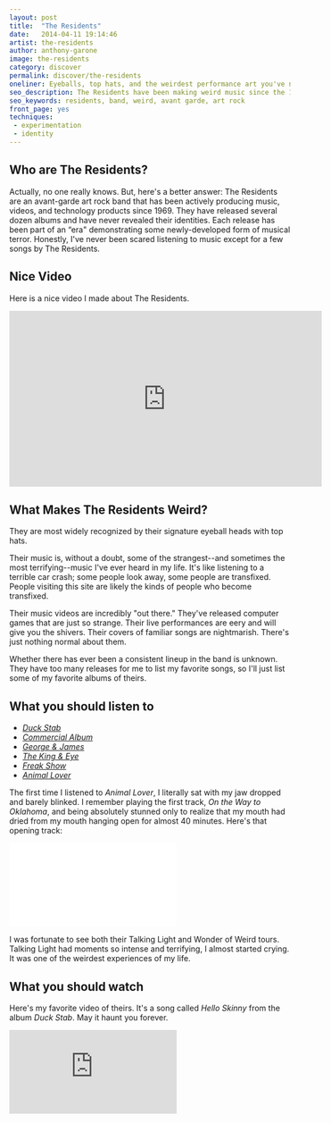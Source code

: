 ```yaml
---
layout: post
title:  "The Residents"
date:   2014-04-11 19:14:46
artist: the-residents
author: anthony-garone
image: the-residents
category: discover
permalink: discover/the-residents
oneliner: Eyeballs, top hats, and the weirdest performance art you've never heard.
seo_description: The Residents have been making weird music since the 1960s and continue to terrify listeners to this day.
seo_keywords: residents, band, weird, avant garde, art rock
front_page: yes
techniques:
 - experimentation
 - identity
---
```

## Who are The Residents?

Actually, no one really knows. But, here's a better answer: The Residents are an avant-garde art rock band that has been actively producing music, videos, and technology products since 1969. They have released several dozen albums and have never revealed their identities. Each release has been part of an “era" demonstrating some newly-developed form of musical terror. Honestly, I've never been scared listening to music except for a few songs by The Residents.

## Nice Video

Here is a nice video I made about The Residents.

<div class="video-wrapper">
<iframe width="560" height="315" src="https://www.youtube.com/embed/pJz_ei_Ns20?rel=0" frameborder="0" allowfullscreen></iframe>
</div>

## What Makes The Residents Weird?

They are most widely recognized by their signature eyeball heads with top hats.

Their music is, without a doubt, some of the strangest--and sometimes the most terrifying--music I've ever heard in my life. It's like listening to a terrible car crash; some people look away, some people are transfixed. People visiting this site are likely the kinds of people who become transfixed.

Their music videos are incredibly "out there." They've released computer games that are just so strange. Their live performances are eery and will give you the shivers. Their covers of familiar songs are nightmarish. There's just nothing normal about them.

Whether there has ever been a consistent lineup in the band is unknown. They have too many releases for me to list my favorite songs, so I'll just list some of my favorite albums of theirs.

## What you should listen to

- *[Duck Stab](http://en.wikipedia.org/wiki/Duck_Stab/Buster_%26_Glen)*
- *[Commercial Album](http://en.wikipedia.org/wiki/Commercial_Album)*
- *[George &amp; James](http://en.wikipedia.org/wiki/George_%26_James)*
- *[The King &amp; Eye](http://en.wikipedia.org/wiki/The_King_%26_Eye)*
- *[Freak Show](http://en.wikipedia.org/wiki/Freak_Show/Freak_Show_Soundtrack)*
- *[Animal Lover](http://en.wikipedia.org/wiki/Animal_Lover)*

The first time I listened to *Animal Lover*, I literally sat with my jaw dropped and barely blinked. I remember playing the first track, *On the Way to Oklahoma*, and being absolutely stunned only to realize that my mouth had dried from my mouth hanging open for almost 40 minutes. Here's that opening track:

<div class="video-wrapper">
<iframe src="//www.youtube.com/embed/-9LsCc2XgJw" frameborder="0" allowfullscreen=""></iframe>
</div>

I was fortunate to see both their Talking Light and Wonder of Weird tours. Talking Light had moments so intense and terrifying, I almost started crying. It was one of the weirdest experiences of my life.

## What you should watch

Here's my favorite video of theirs. It's a song called *Hello Skinny* from the album *Duck Stab*. May it haunt you forever.

<div class="video-wrapper">
<iframe class="youtube-player" type="text/html" src="http://www.youtube.com/embed/AvJiyOPmsJs" allowfullscreen="" frameborder="0"></iframe>
</div>

